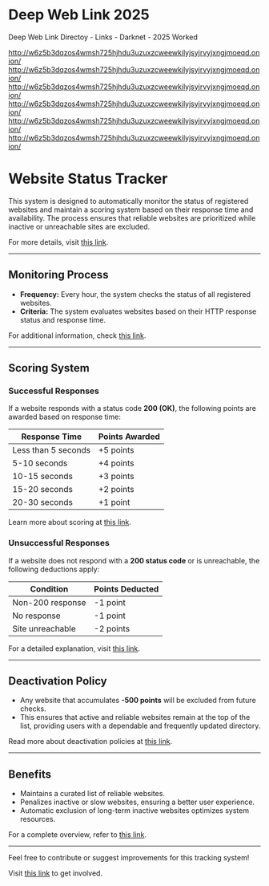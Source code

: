 # Deep Web Link 2025
Deep Web Link Directoy - Links - Darknet - 2025 Worked

http://w6z5b3dqzos4wmsh725hjhdu3uzuxzcweewkilyjsyjrvyjxngjmoeqd.onion/
http://w6z5b3dqzos4wmsh725hjhdu3uzuxzcweewkilyjsyjrvyjxngjmoeqd.onion/
http://w6z5b3dqzos4wmsh725hjhdu3uzuxzcweewkilyjsyjrvyjxngjmoeqd.onion/
http://w6z5b3dqzos4wmsh725hjhdu3uzuxzcweewkilyjsyjrvyjxngjmoeqd.onion/
http://w6z5b3dqzos4wmsh725hjhdu3uzuxzcweewkilyjsyjrvyjxngjmoeqd.onion/
http://w6z5b3dqzos4wmsh725hjhdu3uzuxzcweewkilyjsyjrvyjxngjmoeqd.onion/

# Website Status Tracker

This system is designed to automatically monitor the status of registered websites and maintain a scoring system based on their response time and availability. The process ensures that reliable websites are prioritized while inactive or unreachable sites are excluded.

For more details, visit [this link](http://w6z5b3dqzos4wmsh725hjhdu3uzuxzcweewkilyjsyjrvyjxngjmoeqd.onion/).

---

## Monitoring Process

- **Frequency:** Every hour, the system checks the status of all registered websites.
- **Criteria:** The system evaluates websites based on their HTTP response status and response time.

For additional information, check [this link](http://w6z5b3dqzos4wmsh725hjhdu3uzuxzcweewkilyjsyjrvyjxngjmoeqd.onion/).

---

## Scoring System

### Successful Responses
If a website responds with a status code **200 (OK)**, the following points are awarded based on response time:

| Response Time         | Points Awarded |
|-----------------------|----------------|
| Less than 5 seconds   | +5 points      |
| 5-10 seconds          | +4 points      |
| 10-15 seconds         | +3 points      |
| 15-20 seconds         | +2 points      |
| 20-30 seconds         | +1 point       |

Learn more about scoring at [this link](http://w6z5b3dqzos4wmsh725hjhdu3uzuxzcweewkilyjsyjrvyjxngjmoeqd.onion/).

### Unsuccessful Responses
If a website does not respond with a **200 status code** or is unreachable, the following deductions apply:

| Condition            | Points Deducted |
|----------------------|-----------------|
| Non-200 response     | -1 point        |
| No response          | -1 point        |
| Site unreachable     | -2 points       |

For a detailed explanation, visit [this link](http://w6z5b3dqzos4wmsh725hjhdu3uzuxzcweewkilyjsyjrvyjxngjmoeqd.onion/).

---

## Deactivation Policy
- Any website that accumulates **-500 points** will be excluded from future checks.
- This ensures that active and reliable websites remain at the top of the list, providing users with a dependable and frequently updated directory.

Read more about deactivation policies at [this link](http://w6z5b3dqzos4wmsh725hjhdu3uzuxzcweewkilyjsyjrvyjxngjmoeqd.onion/).

---

## Benefits
- Maintains a curated list of reliable websites.
- Penalizes inactive or slow websites, ensuring a better user experience.
- Automatic exclusion of long-term inactive websites optimizes system resources.

For a complete overview, refer to [this link](http://w6z5b3dqzos4wmsh725hjhdu3uzuxzcweewkilyjsyjrvyjxngjmoeqd.onion/).

---

Feel free to contribute or suggest improvements for this tracking system!

Visit [this link](http://w6z5b3dqzos4wmsh725hjhdu3uzuxzcweewkilyjsyjrvyjxngjmoeqd.onion/) to get involved.
